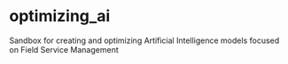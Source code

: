 # optimizing_ai
Sandbox for creating and optimizing Artificial Intelligence models focused on Field Service Management
